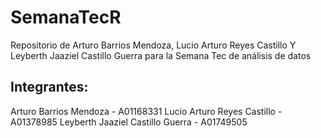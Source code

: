 # SemanaTecR
Repositorio de Arturo Barrios Mendoza, Lucio Arturo Reyes Castillo Y Leyberth Jaaziel Castillo Guerra para la Semana Tec de análisis de datos

## Integrantes:

Arturo Barrios Mendoza - A01168331
Lucio Arturo Reyes Castillo - A01378985
Leyberth Jaaziel Castillo Guerra - A01749505

